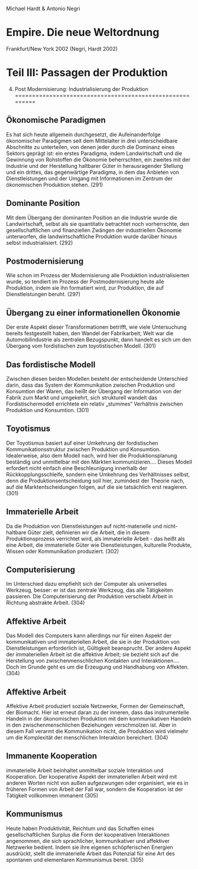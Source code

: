 Michael Hardt & Antonio Negri

Empire. Die neue Weltordnung
============================
Frankfurt/New York 2002
(Negri, Hardt 2002)

Teil III: Passagen der Produktion
=================================

4. Post Modernisierung: Industrialisierung der Produktion
=========================================================

Ökonomische Paradigmen
----------------------
Es hat sich heute allgemein durchgesetzt, die Aufeinanderfolge ökonomischer Paradigmen seit dem Mittelalter in drei unterscheidbare Abschnitte zu unterteilen, von denen jeder durch die Dominanz eines Sektors geprägt ist: ein erstes Paradigma, indem Landwirtschaft und die Gewinnung von Rohstoffen die Ökonomie beherrschten, ein zweites mit der Industrie und der Herstellung haltbarer Güter in herausragender Stellung und ein drittes, das gegenwärtige Paradigma, in dem das Anbieten von Dienstleistungen und der Umgang mit Informationen im Zentrum der ökonomischen Produktion stehen. (291)

Dominante Position
------------------
Mit dem Übergang der dominanten Position an die Industrie wurde die Landwirtschaft, selbst als sie quantitativ betrachtet noch vorherrschte, den gesellschaftlichen und finanziellen Zwängen der industriellen Ökonomie unterworfen, die landwirtschaftliche Produktion wurde darüber hinaus selbst industrialisiert. (292)

Postmodernisierung
------------------
Wie schon im Prozess der Modernisierung alle Produktion industrialisierten wurde, so tendiert im Prozess der Postmodernisierung heute alle Produktion, indem sie ihn formatiert wird, zur Produktion, die auf Dienstleistungen beruht. (297)

Übergang zu einer informationellen Ökonomie
-------------------------------------------
Der erste Aspekt dieser Transformationen betrifft, wie viele Untersuchung bereits festgestellt haben, den Wandel der Fabrikarbeit; Welt war die Automobilindustrie als zentralen Bezugspunkt, dann handelt es sich um den Übergang vom fordistischen zum toyotistischen Modell. (301)

Das fordistische Modell
-----------------------
Zwischen diesen beiden Modellen besteht der entscheidende Unterschied darin, dass das System der Kommunikation zwischen Produktion und Konsumtion der Waren, das heißt der Übergang der Information von der Fabrik zum Markt und umgekehrt, sich strukturell wandelt das Fordistischermodell errichtete ein relativ „stummes“ Verhältnis zwischen Produktion und Konsumtion. (301)

Toyotismus
----------
Der Toyotismus basiert auf einer Umkehrung der fordistischen Kommunikationsstruktur zwischen Produktion und Konsumtion. Idealerweise, also dem Modell nach, wird hier die Produktionsplanung beständig und unmittelbar mit den Märkten kommunizieren.... Dieses Modell erfordert nicht einfach eine Beschleunigung innerhalb der Rückkopplungsschleife, sondern eine Umkehrung des Verhältnisses selbst, denn die Produktionsentscheidung soll hier, zumindest der Theorie nach, auf die Marktentscheidungen folgen, auf die sie tatsächlich erst reagieren. (301)

Immaterielle Arbeit
-------------------
Da die Produktion von Dienstleistungen auf nicht-materielle und nicht-haltbare Güter zielt, definieren wir die Arbeit, die in diesem Produktionsprozess verrichtet wird, als immaterielle Arbeit - das heißt als eine Arbeit, die immaterielle Güter wie Dienstleistungen, kulturelle Produkte, Wissen oder Kommunikation produziert. (302)

Computerisierung
----------------
Im Unterschied dazu empfiehlt sich der Computer als universelles Werkzeug, besser: er ist das zentrale Werkzeug, das alle Tätigkeiten passieren. Die Computerisierung der Produktion verschiebt Arbeit in Richtung abstrakte Arbeit. (304)

Affektive Arbeit
----------------
Das Modell des Computers kann allerdings nur für einen Aspekt der kommunikativen und immateriellen Arbeit, die sie in der Produktion von Dienstleistungen erforderlich ist, Gültigkeit beansprucht. Der andere Aspekt der immateriellen Arbeit ist die affektive Arbeit; sie bezieht sich auf die Herstellung von zwischenmenschlichen Kontakten und Interaktionen.... Doch im Grunde geht es um die Erzeugung und Handhabung von Affekten. (304)

Affektive Arbeit
----------------
Affektive Arbeit produziert soziale Netzwerke, Formen der Gemeinschaft, der Biomacht. Hier ist erneut daran zu der inneren, dass das instrumentelle Handeln in der ökonomischen Produktion mit dem kommunikativen Handeln in den zwischenmenschlichen Beziehungen verschmolzen ist. Aber in diesem Fall verarmt die Kommunikation nicht, die Produktion wird vielmehr um die Komplexität der menschlichen Interaktion bereichert. (304)

Immanente Kooperation
---------------------
immaterielle Arbeit beinhaltet unmittelbar soziale Interaktion und Kooperation. Der kooperative Aspekt der immateriellen Arbeit wird mit anderen Worten nicht von außen aufgezwungen oder organisiert, wie es in früheren Formen von Arbeit der Fall war, sondern die Kooperation ist der Tätigkeit vollkommen immanent (305)

Kommunismus
-----------
Heute haben Produktivität, Reichtum und das Schaffen eines gesellschaftlichen Surplus die Form der kooperativen Interaktionen angenommen, die sich sprachlicher, kommunikativer und affektiver Netzwerke bedient. Indem sie ihre eigenen schöpferischen Energien ausdrückt, stellt die immaterielle Arbeit das Potenzial für eine Art des spontanen und elementaren Kommunismus bereit. (305)

